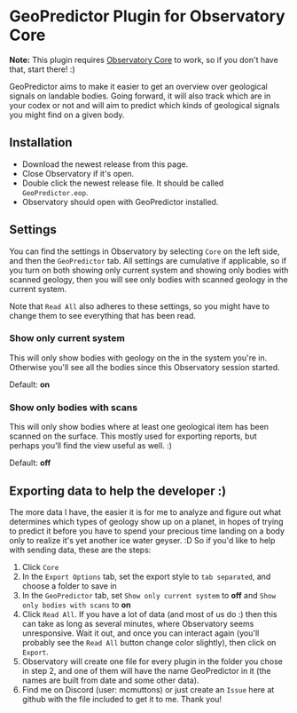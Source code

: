 # GeoPredictor Plugin for Observatory Core
**Note:** This plugin requires [Observatory Core](https://github.com/Xjph/ObservatoryCore) to work, so if you don't have that, start there! :)

GeoPredictor aims to make it easier to get an overview over geological signals on landable bodies. Going forward, it will also track which are in your codex or not and will aim to predict which kinds of geological signals you might find on a given body.

## Installation
- Download the newest release from this page.
- Close Observatory if it's open.
- Double click the newest release file. It should be called `GeoPredictor.eop`.
- Observatory should open with GeoPredictor installed.

## Settings
You can find the settings in Observatory by selecting `Core` on the left side, and then the `GeoPredictor` tab. All settings are cumulative if applicable, so if you turn on both showing only current system and showing only bodies with scanned geology, then you will see only bodies with scanned geology in the current system. 

Note that `Read All` also adheres to these settings, so you might have to change them to see everything that has been read.

### Show only current system
This will only show bodies with geology on the in the system you're in. Otherwise you'll see all the bodies since this Observatory session started. 

Default: **on**

### Show only bodies with scans
This will only show bodies where at least one geological item has been scanned on the surface. This mostly used for exporting reports, but perhaps you'll find the view useful as well. :)

Default: **off**

## Exporting data to help the developer :)
The more data I have, the easier it is for me to analyze and figure out what determines which types of geology show up on a planet, in hopes of trying to predict it before you have to spend your precious time landing on a body only to realize it's yet another ice water geyser. :D So if you'd like to help with sending data, these are the steps:

1. Click `Core`
2. In the `Export Options` tab, set the export style to `tab separated`, and choose a folder to save in
3. In the `GeoPredictor` tab, set `Show only current system` to **off** and `Show only bodies with scans` to **on**
4. Click `Read All`. If you have a lot of data (and most of us do :) then this can take as long as several minutes, where Observatory seems unresponsive. Wait it out, and once you can interact again (you'll probably see the `Read All` button change color slightly), then click on `Export`.
5. Observatory will create one file for every plugin in the folder you chose in step 2, and one of them will have the name GeoPredictor in it (the names are built from date and some other data).
6. Find me on Discord (user: mcmuttons) or just create an `Issue` here at github with the file included to get it to me. Thank you!
